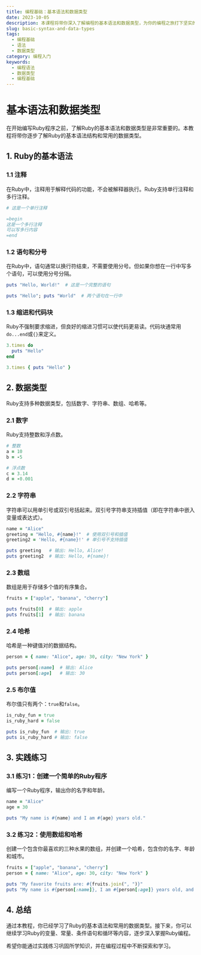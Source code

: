 ```yaml
---
title: 编程基础：基本语法和数据类型
date: 2023-10-05
description: 本课程将带你深入了解编程的基本语法和数据类型，为你的编程之旅打下坚实的基础。
slug: basic-syntax-and-data-types
tags:
  - 编程基础
  - 语法
  - 数据类型
category: 编程入门
keywords:
  - 编程语法
  - 数据类型
  - 编程基础
---
```


# 基本语法和数据类型

在开始编写Ruby程序之前，了解Ruby的基本语法和数据类型是非常重要的。本教程将带你逐步了解Ruby的基本语法结构和常用的数据类型。

## 1. Ruby的基本语法

### 1.1 注释

在Ruby中，注释用于解释代码的功能，不会被解释器执行。Ruby支持单行注释和多行注释。

```ruby
# 这是一个单行注释

=begin
这是一个多行注释
可以写多行内容
=end
```

### 1.2 语句和分号

在Ruby中，语句通常以换行符结束，不需要使用分号。但如果你想在一行中写多个语句，可以使用分号分隔。

```ruby
puts "Hello, World!"  # 这是一个完整的语句

puts "Hello"; puts "World"  # 两个语句在一行中
```

### 1.3 缩进和代码块

Ruby不强制要求缩进，但良好的缩进习惯可以使代码更易读。代码块通常用`do...end`或`{}`来定义。

```ruby
3.times do
  puts "Hello"
end

3.times { puts "Hello" }
```

## 2. 数据类型

Ruby支持多种数据类型，包括数字、字符串、数组、哈希等。

### 2.1 数字

Ruby支持整数和浮点数。

```ruby
# 整数
a = 10
b = -5

# 浮点数
c = 3.14
d = -0.001
```

### 2.2 字符串

字符串可以用单引号或双引号括起来。双引号字符串支持插值（即在字符串中嵌入变量或表达式）。

```ruby
name = "Alice"
greeting = "Hello, #{name}!"  # 使用双引号和插值
greeting2 = 'Hello, #{name}!' # 单引号不支持插值

puts greeting   # 输出: Hello, Alice!
puts greeting2  # 输出: Hello, #{name}!
```

### 2.3 数组

数组是用于存储多个值的有序集合。

```ruby
fruits = ["apple", "banana", "cherry"]

puts fruits[0]  # 输出: apple
puts fruits[1]  # 输出: banana
```

### 2.4 哈希

哈希是一种键值对的数据结构。

```ruby
person = { name: "Alice", age: 30, city: "New York" }

puts person[:name]  # 输出: Alice
puts person[:age]   # 输出: 30
```

### 2.5 布尔值

布尔值只有两个：`true`和`false`。

```ruby
is_ruby_fun = true
is_ruby_hard = false

puts is_ruby_fun  # 输出: true
puts is_ruby_hard # 输出: false
```

## 3. 实践练习

### 3.1 练习1：创建一个简单的Ruby程序

编写一个Ruby程序，输出你的名字和年龄。

```ruby
name = "Alice"
age = 30

puts "My name is #{name} and I am #{age} years old."
```

### 3.2 练习2：使用数组和哈希

创建一个包含你最喜欢的三种水果的数组，并创建一个哈希，包含你的名字、年龄和城市。

```ruby
fruits = ["apple", "banana", "cherry"]
person = { name: "Alice", age: 30, city: "New York" }

puts "My favorite fruits are: #{fruits.join(", ")}"
puts "My name is #{person[:name]}, I am #{person[:age]} years old, and I live in #{person[:city]}."
```

## 4. 总结

通过本教程，你已经学习了Ruby的基本语法和常用的数据类型。接下来，你可以继续学习Ruby的变量、常量、条件语句和循环等内容，逐步深入掌握Ruby编程。

希望你能通过实践练习巩固所学知识，并在编程过程中不断探索和学习。